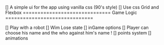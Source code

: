 [] A simple ui for the app using vanilla css (90's style)
[] Use css Grid and Flexbox
============================== Game Logic ==============================  
 
[] Play with a robot
[] Wim Lose state
[] inGame options
[] Player can choose his name and the who against him's name !
[] points system
[] animations